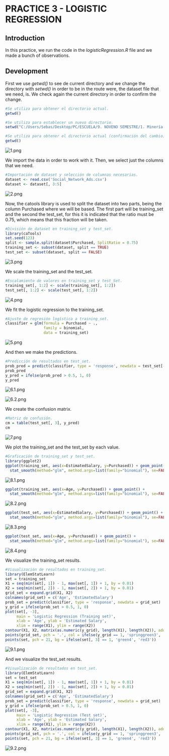 # PRACTICE 3 - LOGISTIC REGRESSION

## Introduction
In this practice, we run the code in the _logisticRegression.R_ file and we made a bunch of observations.

## Development

First we use _getwd()_ to see de current directory and we change the directory with _setwd()_ in order to be in the route were, the dataset file that we need, is. We check again the current directory in order to confirm the change.

```r
#Se utiliza para obtener el directorio actual.
getwd()

#Se utiliza para establecer un nuevo directorio.
setwd("C:/Users/Sebas/Desktop/PC/ESCUELA/9. NOVENO SEMESTRE/1. Minería de datos/MINERÍA DE DATOS (PROFESOR)/DataMining/MachineLearning/LogisticRegression")

#Se utiliza para obtener el directorio actual (confirmación del cambio).
getwd()
```

![1.png](https://raw.github.com/sebastiansandovalcastro/DataMining/images/unit3/practice3/1.png)

We import the data in order to work with it. Then, we select just the columns that we need.

```r
#Importación de dataset y selección de columnas necesarias.
dataset <- read.csv('Social_Network_Ads.csv')
dataset <- dataset[, 3:5]
```

![2.png](https://raw.github.com/sebastiansandovalcastro/DataMining/images/unit3/practice3/2.png)

Now, the catools library is used to split the dataset into two parts, being the
column Purchased where we will be based. The first part will be training_set and the
second the test_set, for this it is indicated that the ratio must be 0.75, which means
that this fraction will be taken.

```r
#División de dataset en training_set y test_set.
library(caTools)
set.seed(123)
split <- sample.split(dataset$Purchased, SplitRatio = 0.75)
training_set <- subset(dataset, split == TRUE)
test_set <- subset(dataset, split == FALSE)
```

![3.png](https://raw.github.com/sebastiansandovalcastro/DataMining/images/unit3/practice3/3.png)

We scale the training_set and the test_set.

```r
#Escalamiento de valores en training_set y test_Set.
training_set[, 1:2] <- scale(training_set[, 1:2])
test_set[, 1:2] <- scale(test_set[, 1:2])
```

![4.png](https://raw.github.com/sebastiansandovalcastro/DataMining/images/unit3/practice3/4.png)

We fit the logistic regression to the training_set.

```r
#Ajuste de regresión logística a training_set.
classifier = glm(formula = Purchased ~ .,
                 family = binomial,
                 data = training_set)
```

![5.png](https://raw.github.com/sebastiansandovalcastro/DataMining/images/unit3/practice3/5.png)

And then we make the predictions.

```r
#Predicción de resultados en test_set.
prob_pred = predict(classifier, type = 'response', newdata = test_set[-3])
prob_pred
y_pred = ifelse(prob_pred > 0.5, 1, 0)
y_pred
```

![6.1.png](https://raw.github.com/sebastiansandovalcastro/DataMining/images/unit3/practice3/6.1.png)

![6.2.png](https://raw.github.com/sebastiansandovalcastro/DataMining/images/unit3/practice3/6.2.png)

We create the confusion matrix.

```r
#Matriz de confusión.
cm = table(test_set[, 3], y_pred)
cm
```

![7.png](https://raw.github.com/sebastiansandovalcastro/DataMining/images/unit3/practice3/7.png)

We plot the training_set and the test_set by each value.

```r
#Graficación de training_set y test_set.
library(ggplot2)
ggplot(training_set, aes(x=EstimatedSalary, y=Purchased)) + geom_point() + 
  stat_smooth(method="glm", method.args=list(family="binomial"), se=FALSE)
```

![8.1.png](https://raw.github.com/sebastiansandovalcastro/DataMining/images/unit3/practice3/8.1.png)

```r
ggplot(training_set, aes(x=Age, y=Purchased)) + geom_point() + 
  stat_smooth(method="glm", method.args=list(family="binomial"), se=FALSE)
```

![8.2.png](https://raw.github.com/sebastiansandovalcastro/DataMining/images/unit3/practice3/8.2.png)

```r
ggplot(test_set, aes(x=EstimatedSalary, y=Purchased)) + geom_point() + 
  stat_smooth(method="glm", method.args=list(family="binomial"), se=FALSE)
```

![8.3.png](https://raw.github.com/sebastiansandovalcastro/DataMining/images/unit3/practice3/8.3.png)

```r
ggplot(test_set, aes(x=Age, y=Purchased)) + geom_point() + 
  stat_smooth(method="glm", method.args=list(family="binomial"), se=FALSE)
```

![8.4.png](https://raw.github.com/sebastiansandovalcastro/DataMining/images/unit3/practice3/8.4.png)

We visualize the training_set results.

```r
#Visualización de resultados en training_set.
library(ElemStatLearn)
set = training_set
X1 = seq(min(set[, 1]) - 1, max(set[, 1]) + 1, by = 0.01)
X2 = seq(min(set[, 2]) - 1, max(set[, 2]) + 1, by = 0.01)
grid_set = expand.grid(X1, X2)
colnames(grid_set) = c('Age', 'EstimatedSalary')
prob_set = predict(classifier, type = 'response', newdata = grid_set)
y_grid = ifelse(prob_set > 0.5, 1, 0)
plot(set[, -3],
     main = 'Logistic Regression (Training set)',
     xlab = 'Age', ylab = 'Estimated Salary',
     xlim = range(X1), ylim = range(X2))
contour(X1, X2, matrix(as.numeric(y_grid), length(X1), length(X2)), add = TRUE)
points(grid_set, pch = '.', col = ifelse(y_grid == 1, 'springgreen3', 'tomato'))
points(set, pch = 21, bg = ifelse(set[, 3] == 1, 'green4', 'red3'))
```

![9.1.png](https://raw.github.com/sebastiansandovalcastro/DataMining/images/unit3/practice3/9.1.png)

And we visualize the test_set results.

```r
#Visualización de resultados en test_set.
library(ElemStatLearn)
set = test_set
X1 = seq(min(set[, 1]) - 1, max(set[, 1]) + 1, by = 0.01)
X2 = seq(min(set[, 2]) - 1, max(set[, 2]) + 1, by = 0.01)
grid_set = expand.grid(X1, X2)
colnames(grid_set) = c('Age', 'EstimatedSalary')
prob_set = predict(classifier, type = 'response', newdata = grid_set)
y_grid = ifelse(prob_set > 0.5, 1, 0)
plot(set[, -3],
     main = 'Logistic Regression (Test set)',
     xlab = 'Age', ylab = 'Estimated Salary',
     xlim = range(X1), ylim = range(X2))
contour(X1, X2, matrix(as.numeric(y_grid), length(X1), length(X2)), add = TRUE)
points(grid_set, pch = '.', col = ifelse(y_grid == 1, 'springgreen3', 'tomato'))
points(set, pch = 21, bg = ifelse(set[, 3] == 1, 'green4', 'red3'))
```

![9.2.png](https://raw.github.com/sebastiansandovalcastro/DataMining/images/unit3/practice3/9.2.png)